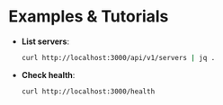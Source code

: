 # Examples & Tutorials

- **List servers**:
  ```bash
  curl http://localhost:3000/api/v1/servers | jq .
  ```
- **Check health**:
  ```bash
  curl http://localhost:3000/health
  ```
